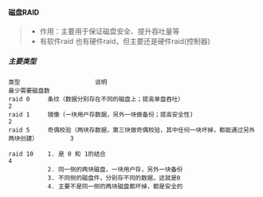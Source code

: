 #### 磁盘RAID
> - 作用：主要用于保证磁盘安全、提升吞吐量等
> - 有软件raid 也有硬件raid，但主要还是硬件raid(控制器)


##### 主要类型
```
类型                     说明                                                    最少需要磁盘数
raid 0     条纹（数据分别存在不同的磁盘上；提高单盘吞吐）                                    2
raid 1     镜像（一块用户存数据，另外一块做备份；提高安全性)                                 2
raid 5     奇偶校验（两块存数据，第三块做奇偶校验，其中任何一块坏掉，都能通过另外两块创建）         3

raid 10    1. 是 0 和 1的结合                                                         4
           2. 同一侧的两块磁盘，一块用户存，另外一块备份
           3. 不同侧的磁盘件，分别存不同的数据，这就是0
           4. 主要不是同一侧的两块磁盘都坏掉，都是安全的
```
